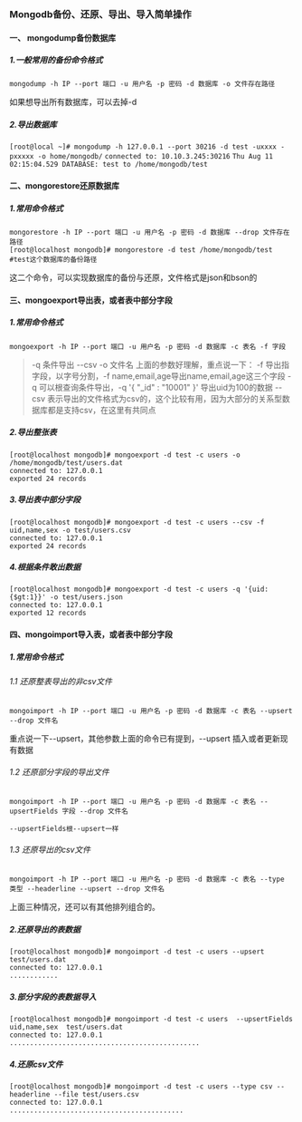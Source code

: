 ### Mongodb备份、还原、导出、导入简单操作

#### 一、 **mongodump备份数据库**

##### 1.一般常用的备份命令格式

```
mongodump -h IP --port 端口 -u 用户名 -p 密码 -d 数据库 -o 文件存在路径 
```

如果想导出所有数据库，可以去掉-d

##### 2.导出数据库

`[root@local ~]# mongodump -h 127.0.0.1 --port 30216 -d test -uxxxx -pxxxxx -o home/mongodb/`
`connected to: 10.10.3.245:30216`
`Thu Aug 11 02:15:04.529 DATABASE: test to /home/mongodb/test`

#### 二、**mongorestore还原数据库**

##### 1.常用命令格式

```
mongorestore -h IP --port 端口 -u 用户名 -p 密码 -d 数据库 --drop 文件存在路径
[root@localhost mongodb]# mongorestore -d test /home/mongodb/test #test这个数据库的备份路径
```

这二个命令，可以实现数据库的备份与还原，文件格式是json和bson的

#### 三、**mongoexport导出表，或者表中部分字段**

##### 1.常用命令格式

```
mongoexport -h IP --port 端口 -u 用户名 -p 密码 -d 数据库 -c 表名 -f 字段
```

> -q 条件导出 --csv -o 文件名 上面的参数好理解，重点说一下：
> -f 导出指字段，以字号分割，-f name,email,age导出name,email,age这三个字段
> -q 可以根查询条件导出，-q '{ "_id" : "10001" }' 导出uid为100的数据
> --csv 表示导出的文件格式为csv的，这个比较有用，因为大部分的关系型数据库都是支持csv，在这里有共同点

##### 2.导出整张表

```
[root@localhost mongodb]# mongoexport -d test -c users -o /home/mongodb/test/users.dat 
connected to: 127.0.0.1 
exported 24 records 
```

##### 3.导出表中部分字段

```
[root@localhost mongodb]# mongoexport -d test -c users --csv -f uid,name,sex -o test/users.csv 
connected to: 127.0.0.1 
exported 24 records 
```

##### 4.根据条件敢出数据

```
[root@localhost mongodb]# mongoexport -d test -c users -q '{uid:{$gt:1}}' -o test/users.json 
connected to: 127.0.0.1 
exported 12 records 
```

#### 四、**mongoimport导入表，或者表中部分字段**

##### 1.常用命令格式

###### 1.1 还原整表导出的非csv文件

```
mongoimport -h IP --port 端口 -u 用户名 -p 密码 -d 数据库 -c 表名 --upsert --drop 文件名
```

重点说一下--upsert，其他参数上面的命令已有提到，--upsert 插入或者更新现有数据

###### 1.2 还原部分字段的导出文件

```
mongoimport -h IP --port 端口 -u 用户名 -p 密码 -d 数据库 -c 表名 --upsertFields 字段 --drop 文件名  

--upsertFields根--upsert一样
```

###### 1.3 还原导出的csv文件

```
mongoimport -h IP --port 端口 -u 用户名 -p 密码 -d 数据库 -c 表名 --type 类型 --headerline --upsert --drop 文件名
```

上面三种情况，还可以有其他排列组合的。

##### 2.还原导出的表数据

```
[root@localhost mongodb]# mongoimport -d test -c users --upsert test/users.dat 
connected to: 127.0.0.1 
............
```

##### 3.部分字段的表数据导入

```
[root@localhost mongodb]# mongoimport -d test -c users  --upsertFields uid,name,sex  test/users.dat  
connected to: 127.0.0.1  
............................................... 
```

##### 4.还原csv文件

```
[root@localhost mongodb]# mongoimport -d test -c users --type csv --headerline --file test/users.csv 
connected to: 127.0.0.1 
...........................................
```